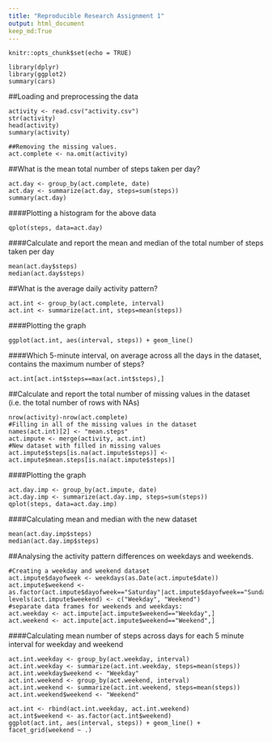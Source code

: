 ```yaml
---
title: "Reproducible Research Assignment 1"
output: html_document
keep_md:True
---
```


```{r setup, include=FALSE}
knitr::opts_chunk$set(echo = TRUE)
```


```{r}
library(dplyr)
library(ggplot2)
summary(cars)
```

##Loading and preprocessing the data

```{r}
activity <- read.csv("activity.csv")
str(activity)
head(activity)
summary(activity)
```


```{r}
##Removing the missing values.
act.complete <- na.omit(activity)
```

##What is the mean total number of steps taken per day?
```{r}
act.day <- group_by(act.complete, date)
act.day <- summarize(act.day, steps=sum(steps))
summary(act.day)
```

####Plotting a histogram for the above data
```{r}
qplot(steps, data=act.day)
```

####Calculate and report the mean and median of the total number of steps taken per day
```{r}
mean(act.day$steps)
median(act.day$steps)
```

##What is the average daily activity pattern?
```{r}
act.int <- group_by(act.complete, interval)
act.int <- summarize(act.int, steps=mean(steps))
```

####Plotting the graph
```{r}
ggplot(act.int, aes(interval, steps)) + geom_line()
```

####Which 5-minute interval, on average across all the days in the dataset, contains the maximum number of steps?
```{r}
act.int[act.int$steps==max(act.int$steps),]
```

##Calculate and report the total number of missing values in the dataset (i.e. the total number of rows with NAs)
```{r}
nrow(activity)-nrow(act.complete)
#Filling in all of the missing values in the dataset
names(act.int)[2] <- "mean.steps"
act.impute <- merge(activity, act.int)
#New dataset with filled in missing values
act.impute$steps[is.na(act.impute$steps)] <- act.impute$mean.steps[is.na(act.impute$steps)]
```
####Plotting the graph
```{r}
act.day.imp <- group_by(act.impute, date)
act.day.imp <- summarize(act.day.imp, steps=sum(steps))
qplot(steps, data=act.day.imp)
```
####Calculating mean and median with the new dataset
```{r}
mean(act.day.imp$steps)
median(act.day.imp$steps)
```
##Analysing the activity pattern differences on weekdays and weekends.
```{r}
#Creating a weekday and weekend dataset
act.impute$dayofweek <- weekdays(as.Date(act.impute$date))
act.impute$weekend <-as.factor(act.impute$dayofweek=="Saturday"|act.impute$dayofweek=="Sunday")
levels(act.impute$weekend) <- c("Weekday", "Weekend")
#separate data frames for weekends and weekdays:
act.weekday <- act.impute[act.impute$weekend=="Weekday",]
act.weekend <- act.impute[act.impute$weekend=="Weekend",]
```
####Calculating mean number of steps across days for each 5 minute interval for weekday and weekend
```{r}
act.int.weekday <- group_by(act.weekday, interval)
act.int.weekday <- summarize(act.int.weekday, steps=mean(steps))
act.int.weekday$weekend <- "Weekday"
act.int.weekend <- group_by(act.weekend, interval)
act.int.weekend <- summarize(act.int.weekend, steps=mean(steps))
act.int.weekend$weekend <- "Weekend"

act.int <- rbind(act.int.weekday, act.int.weekend)
act.int$weekend <- as.factor(act.int$weekend)
ggplot(act.int, aes(interval, steps)) + geom_line() + facet_grid(weekend ~ .)
```